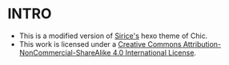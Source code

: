 # INTRO
- This is a modified version of [Sirice's](https://github.com/Siricee/hexo-theme-Chic) hexo theme of Chic.
- This work is licensed under a <a rel="license" href="http://creativecommons.org/licenses/by-nc-sa/4.0/">Creative Commons Attribution-NonCommercial-ShareAlike 4.0 International License</a>.